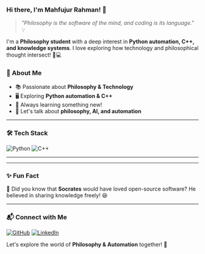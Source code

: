 ### Hi there, I'm Mahfujur Rahman! 👋

> *"Philosophy is the software of the mind, and coding is its language."* 💡

I'm a **Philosophy student** with a deep interest in **Python automation, C++, and knowledge systems**. I love exploring how technology and philosophical thought intersect! 🧠💻

### 🚀 About Me
- 📚 Passionate about **Philosophy & Technology**
- 🖥️ Exploring **Python automation & C++**
- 🎯 Always learning something new!
- 💬 Let's talk about **philosophy, AI, and automation**

---

### 🛠 Tech Stack
![Python](https://img.shields.io/badge/Python-3776AB?style=for-the-badge&logo=python&logoColor=white)
![C++](https://img.shields.io/badge/C++-00599C?style=for-the-badge&logo=c%2B%2B&logoColor=white)

---


---

### ✨ Fun Fact
📖 Did you know that **Socrates** would have loved open-source software? He believed in sharing knowledge freely! 😆

---

### 📬 Connect with Me
[![GitHub](https://img.shields.io/badge/GitHub-181717?style=for-the-badge&logo=github&logoColor=white)](https://github.com/mahfujurc)
[![LinkedIn](https://img.shields.io/badge/LinkedIn-0077B5?style=for-the-badge&logo=linkedin&logoColor=white)](https://linkedin.com/in/mahfujurc)  

Let's explore the world of **Philosophy & Automation** together! 🚀
 
